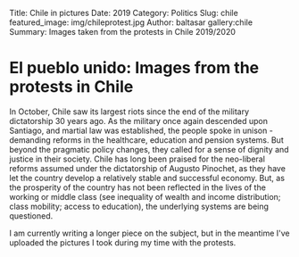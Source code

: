 Title: Chile in pictures
Date: 2019
Category: Politics
Slug: chile
featured_image: img/chileprotest.jpg
Author: baltasar
gallery:chile
Summary: Images taken from the protests in Chile 2019/2020 

# El pueblo unido: Images from the protests in Chile

In October, Chile saw its largest riots since the end of the military dictatorship 30 years ago. As the military once again descended upon Santiago, and martial law was established, the people spoke in unison - demanding reforms in the healthcare, education and pension systems. But beyond the pragmatic policy changes, they called for a sense of dignity and justice in their society. Chile has long been praised for the neo-liberal reforms assumed under the dictatorship of Augusto Pinochet, as they have let the country develop a relatively stable and successful economy. But, as the prosperity of the country has not been reflected in the lives of the working or middle class (see inequality of wealth and income distribution; class mobility; access to education), the underlying systems are being questioned.

I am currently writing a longer piece on the subject, but in the meantime I've uploaded the pictures I took during my time with the protests.
